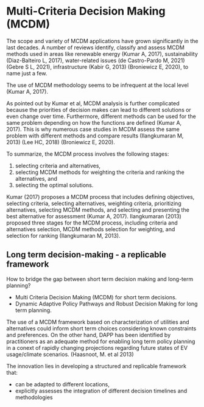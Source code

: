 # Multi-Criteria Decision Making (MCDM)

The scope and variety of MCDM applications have grown significantly in the last decades. A number of reviews identify, classify and assess MCDM methods used in areas like renewable energy (Kumar A, 2017), sustainability (Diaz-Balteiro L, 2017), water-related issues (de Castro-Pardo M, 2021) (Gebre S L, 2021), infrastructure (Kabir G, 2013) (Broniewicz E, 2020), to name just a few.

The use of MCDM methodology seems to be infrequent at the local level (Kumar A, 2017). 

As pointed out by Kumar et al, MCDM analysis is further complicated because the priorities of decision makes can lead to different solutions or even change over time. Furthermore, different methods can be used for the same problem depending on how the functions are defined (Kumar A, 2017). This is why numerous case studies in MCDM assess the same problem with different methods and compare results (Ilangkumaran M, 2013) (Lee HC, 2018) (Broniewicz E, 2020).

To summarize, the MCDM process involves the following stages: 
1. selecting criteria and alternatives, 
2. selecting MCDM methods for weighting the criteria and ranking the alternatives, and 
3. selecting the optimal solutions. 

Kumar (2017) proposes a MCDM process that includes defining objectives, selecting criteria, selecting alternatives, weighting criteria, prioritizing alternatives, selecting MCDM methods, and selecting and presenting the best alternative for assessment (Kumar A, 2017). Ilangkumaran (2013) proposed three stages for the MCDM process, including criteria and alternatives selection, MCDM methods selection for weighting, and selection for ranking (Ilangkumaran M, 2013).

## Long term decision-making - a replicable framework
How to bridge the gap between short term decision making and long-term planning? 
- Multi Criteria Decision Making (MCDM) for short term decisions. 
- Dynamic Adaptive Policy Pathways and Robust Decision Making for long term planning. 

The use of a MCDM framework based on characterization of utilities and alternatives could inform short term choices considering known constraints and preferences. On the other hand, DAPP has been identified by practitioners as an adequate method for enabling long term policy planning in a conext of rapidly changing projections regarding future states of EV usage/climate scenarios. (Haasnoot, M. et al 2013)

The innovation lies in developing a structured and replicable framework that:
- can be adapted to different locations, 
- explicitly assesses the integration of different decision timelines and methodologies
